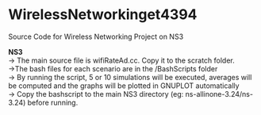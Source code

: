 # WirelessNetworkinget4394
Source Code for Wireless Networking Project on NS3

<b>NS3</b></br>
-> The main source file is wifiRateAd.cc. Copy it to the scratch folder. </br>
->The bash files for each scenario are in the /BashScripts folder</br>
-> By running the script, 5 or 10 simulations will be executed, averages will be computed and the graphs will be plotted in GNUPLOT automatically</br>
-> Copy the bashscript to the main NS3 directory (eg: ns-allinone-3.24/ns-3.24) before running. </br>

